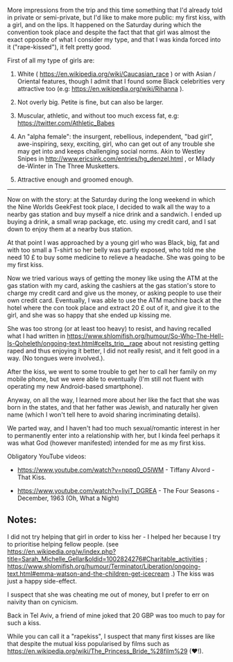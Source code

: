 More impressions from the trip and this time something that I'd already told in private or semi-private, but I'd like to make more public: my first kiss, with a girl, and on the lips. It happened on the Saturday during which the convention took place and despite the fact that that girl was almost the exact opposite of what I consider my type, and that I was kinda forced into it ("rape-kissed"), it felt pretty good.

First  of all my type of girls are:

1. White ( https://en.wikipedia.org/wiki/Caucasian_race ) or with Asian / Oriental features, though I admit that I found some Black celebrities very attractive too (e.g:  https://en.wikipedia.org/wiki/Rihanna ).

2. Not overly big. Petite is fine, but can also be larger.

3. Muscular, athletic, and without too much excess fat, e.g: https://twitter.com/Athletic_Babes

4. An "alpha female": the insurgent, rebellious, independent, "bad girl", awe-inspiring, sexy, exciting, girl, who can get out of any trouble she may get into and keeps challenging social norms. Akin to Westley Snipes in http://www.ericsink.com/entries/hg_denzel.html , or Milady de-Winter in The Three Musketters.

5. Attractive enough and groomed enough.

----

Now on with the story: at the Saturday during the long weekend in which the Nine Worlds GeekFest took place, I decided to walk all the way to a nearby gas station and buy myself a nice drink and a sandwich. I ended up buying a drink, a small wrap package, etc. using my credit card, and I sat down to enjoy them at a nearby bus station.

At that point I was approached by a young girl who was Black, big, fat and with too small a T-shirt so her belly was partly exposed, who told me she need 10 £ to buy some medicine to relieve a headache. She was going to be my first kiss.

Now we tried various ways of getting the money like using the ATM at the gas station with my card, asking the cashiers at the gas station's store to charge my credit card and give us the money, or asking people to use their own credit card. Eventually, I was able to use the ATM machine back at the hotel where the con took place and extract 20 £ out of it, and give it to the girl, and she was so happy that she ended up kissing me.

She was too strong (or at least too heavy) to resist, and having recalled what I had written in https://www.shlomifish.org/humour/So-Who-The-Hell-Is-Qoheleth/ongoing-text.html#celts_trip__rape about not resisting getting raped and thus enjoying it better, I did not really resist, and it felt good in a way. (No tongues were involved.).

After the kiss, we went to some trouble to get her to call her family on my mobile phone, but we were able to eventually (I'm still not fluent with operating my new Android-based smartphone).

Anyway, on all the way, I learned more about her like the fact that she was born in the states, and that her father was Jewish, and naturally her given name (which I won't tell here to avoid sharing incriminating details).

We parted way, and I haven't had too much sexual/romantic interest in her to permanently enter into a relationship with her, but I kinda feel perhaps it was what God (however manifested) intended for me as my first kiss.

Obligatory YouTube videos:

* https://www.youtube.com/watch?v=nppq0_O5lWM - Tiffany Alvord - That Kiss.

* https://www.youtube.com/watch?v=liyiT_DGREA - The Four Seasons - December, 1963 (Oh, What a Night)

## Notes:

I did not try helping that girl in order to kiss her - I helped her because I try
to prioritise helping fellow people. (see https://en.wikipedia.org/w/index.php?title=Sarah_Michelle_Gellar&oldid=1002824276#Charitable_activities ; https://www.shlomifish.org/humour/Terminator/Liberation/ongoing-text.html#emma-watson-and-the-children-get-icecream  .) The kiss was just a happy side-effect.

I suspect that she was cheating me out of money, but I prefer to err on naivity than on cynicism.

Back in Tel Aviv, a friend of mine joked that 20 GBP was too much to pay for such a kiss.

While you can call it a "rapekiss", I suspect that many first kisses are like that
despite the mutual kiss popularised by films such as https://en.wikipedia.org/wiki/The_Princess_Bride_%28film%29 (♥!).
